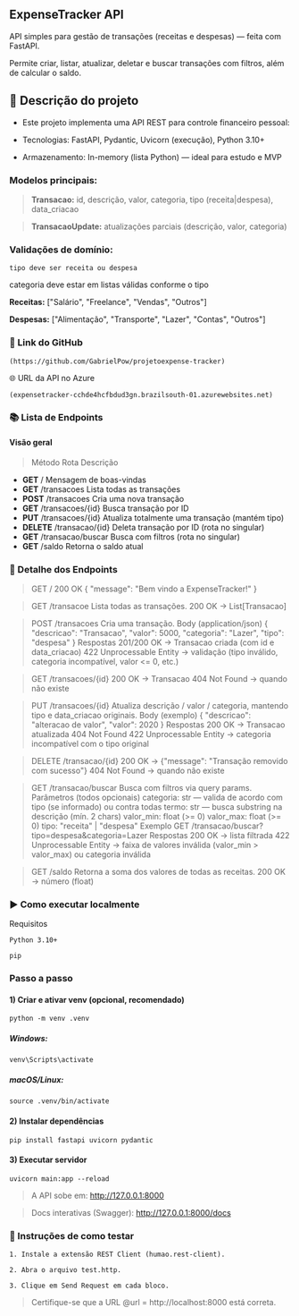 ## ExpenseTracker API

API simples para gestão de transações (receitas e despesas) — feita com FastAPI.

Permite criar, listar, atualizar, deletar e buscar transações com filtros, além de calcular o saldo.

## 📌 Descrição do projeto

- Este projeto implementa uma API REST para controle financeiro pessoal:

- Tecnologias: FastAPI, Pydantic, Uvicorn (execução), Python 3.10+

- Armazenamento: In-memory (lista Python) — ideal para estudo e MVP

### Modelos principais:

>**Transacao:** id, descrição, valor, categoria, tipo (receita|despesa), data_criacao

>**TransacaoUpdate:** atualizações parciais (descrição, valor, categoria)

### Validações de domínio:

`tipo deve ser receita ou despesa`

categoria deve estar em listas válidas conforme o tipo

**Receitas:** ["Salário", "Freelance", "Vendas", "Outros"]

**Despesas:** ["Alimentação", "Transporte", "Lazer", "Contas", "Outros"]

### 🔗 Link do GitHub

    (https://github.com/GabrielPow/projetoexpense-tracker)

🌐 URL da API no Azure

    (expensetracker-cchde4hcfbdud3gn.brazilsouth-01.azurewebsites.net)

### 📚 Lista de Endpoints

#### Visão geral
> Método	Rota	Descrição
- **GET**	/	Mensagem de boas-vindas
- **GET**	/transacoes	Lista todas as transações
- **POST**	/transacoes	Cria uma nova transação
- **GET**	/transacoes/{id}	Busca transação por ID
- **PUT**	/transacoes/{id}	Atualiza totalmente uma transação (mantém tipo)
- **DELETE**	/transacao/{id}	Deleta transação por ID (rota no singular)
- **GET**	/transacao/buscar	Busca com filtros (rota no singular)
- **GET**	/saldo	Retorna o saldo atual


### 🔎 Detalhe dos Endpoints
> GET /
200 OK
{ "message": "Bem vindo a ExpenseTracker!" }

>GET /transacoe
Lista todas as transações.
200 OK → List[Transacao]

>POST /transacoes
Cria uma transação.
Body (application/json)
{
  "descricao": "Transacao",
  "valor": 5000,
  "categoria": "Lazer",
  "tipo": "despesa"
}
Respostas
201/200 OK → Transacao criada (com id e data_criacao)
422 Unprocessable Entity → validação (tipo inválido, categoria incompatível, valor <= 0, etc.)

>GET /transacoes/{id}
200 OK → Transacao
404 Not Found → quando não existe

>PUT /transacoes/{id}
Atualiza descrição / valor / categoria, mantendo tipo e data_criacao originais.
Body (exemplo)
{
  "descricao": "alteracao de valor",
  "valor": 2020
}
Respostas
200 OK → Transacao atualizada
404 Not Found
422 Unprocessable Entity → categoria incompatível com o tipo original

>DELETE /transacao/{id}
200 OK → {"message": "Transação removido com sucesso"}
404 Not Found → quando não existe

>GET /transacao/buscar
Busca com filtros via query params.
Parâmetros (todos opcionais)
categoria: str — valida de acordo com tipo (se informado) ou contra todas
termo: str — busca substring na descrição (mín. 2 chars)
valor_min: float (>= 0)
valor_max: float (>= 0)
tipo: "receita" | "despesa"
Exemplo
GET /transacao/buscar?tipo=despesa&categoria=Lazer
Respostas
200 OK → lista filtrada
422 Unprocessable Entity → faixa de valores inválida (valor_min > valor_max) ou categoria inválida

>GET /saldo
Retorna a soma dos valores de todas as receitas.
200 OK → número (float)

### ▶️ Como executar localmente
Requisitos

    Python 3.10+

    pip

### Passo a passo
#### 1) Criar e ativar venv (opcional, recomendado)
    python -m venv .venv
##### Windows:
    venv\Scripts\activate
##### macOS/Linux:
    source .venv/bin/activate

#### 2) Instalar dependências   
    pip install fastapi uvicorn pydantic

#### 3) Executar servidor
    uvicorn main:app --reload

>A API sobe em: http://127.0.0.1:8000

>Docs interativas (Swagger): http://127.0.0.1:8000/docs


### 🧪 Instruções de como testar

    1. Instale a extensão REST Client (humao.rest-client).

    2. Abra o arquivo test.http.
    
    3. Clique em Send Request em cada bloco.

>Certifique-se que a URL @url = http://localhost:8000 está correta.
